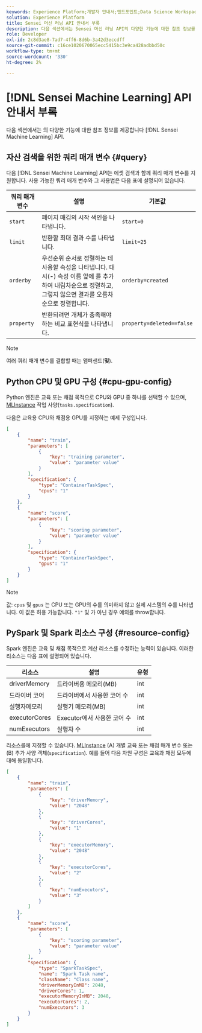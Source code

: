 ```yaml
---
keywords: Experience Platform;개발자 안내서;엔드포인트;Data Science Workspace;인기 항목;
solution: Experience Platform
title: Sensei 머신 러닝 API 안내서 부록
description: 다음 섹션에서는 Sensei 머신 러닝 API의 다양한 기능에 대한 참조 정보를 제공합니다.
role: Developer
exl-id: 2c8d3ae8-7ad7-4ff6-8d6b-3a42d3eccdff
source-git-commit: c16ce1020670065ecc5415bc3e9ca428adbbd50c
workflow-type: tm+mt
source-wordcount: '330'
ht-degree: 2%

---
```


# [!DNL Sensei Machine Learning] API 안내서 부록

다음 섹션에서는 의 다양한 기능에 대한 참조 정보를 제공합니다 [!DNL Sensei Machine Learning] API.

## 자산 검색을 위한 쿼리 매개 변수 {#query}

다음 [!DNL Sensei Machine Learning] API는 에셋 검색과 함께 쿼리 매개 변수를 지원합니다. 사용 가능한 쿼리 매개 변수와 그 사용법은 다음 표에 설명되어 있습니다.

| 쿼리 매개 변수 | 설명 | 기본값 |
| --------------- | ----------- | ------- |
| `start` | 페이지 매김의 시작 색인을 나타냅니다. | `start=0` |
| `limit` | 반환할 최대 결과 수를 나타냅니다. | `limit=25` |
| `orderby` | 우선순위 순서로 정렬하는 데 사용할 속성을 나타냅니다. 대시(**-**) 속성 이름 앞에 를 추가하여 내림차순으로 정렬하고, 그렇지 않으면 결과를 오름차순으로 정렬합니다. | `orderby=created` |
| `property` | 반환되려면 개체가 충족해야 하는 비교 표현식을 나타냅니다. | `property=deleted==false` |

>[!NOTE]
>
>여러 쿼리 매개 변수를 결합할 때는 앰퍼샌드(**및**).

## Python CPU 및 GPU 구성 {#cpu-gpu-config}

Python 엔진은 교육 또는 채점 목적으로 CPU와 GPU 중 하나를 선택할 수 있으며, [MLInstance](./mlinstances.md) 작업 사양(`tasks.specification`).

다음은 교육용 CPU와 채점용 GPU를 지정하는 예제 구성입니다.

```json
[
    {
        "name": "train",
        "parameters": [
            {
                "key": "training parameter",
                "value": "parameter value"
            }    
        ],
        "specification": {
            "type": "ContainerTaskSpec",
            "cpus": "1"
        }
    },
    {
        "name": "score",
        "parameters": [
            {
                "key": "scoring parameter",
                "value": "parameter value" 
            }
        ],
        "specification": {
            "type": "ContainerTaskSpec",
            "gpus": "1"
        }
    }
]
```

>[!NOTE]
>
>값: `cpus` 및 `gpus` 는 CPU 또는 GPU의 수를 의미하지 않고 실제 시스템의 수를 나타냅니다. 이 값은 허용 가능합니다. `"1"` 및 가 아닌 경우 예외를 throw합니다.

## PySpark 및 Spark 리소스 구성 {#resource-config}

Spark 엔진은 교육 및 채점 목적으로 계산 리소스를 수정하는 능력이 있습니다. 이러한 리소스는 다음 표에 설명되어 있습니다.

| 리소스 | 설명 | 유형 |
| -------- | ----------- | ---- |
| driverMemory | 드라이버용 메모리(MB) | int |
| 드라이버 코어 | 드라이버에서 사용한 코어 수 | int |
| 실행자메모리 | 실행기 메모리(MB) | int |
| executorCores | Executor에서 사용한 코어 수 | int |
| numExecutors | 실행자 수 | int |

리소스를에 지정할 수 있습니다. [MLInstance](./mlinstances.md) (A) 개별 교육 또는 채점 매개 변수 또는 (B) 추가 사양 객체(`specification`). 예를 들어 다음 자원 구성은 교육과 채점 모두에 대해 동일합니다.

```json
[
    {
        "name": "train",
        "parameters": [
            {
                "key": "driverMemory",
                "value": "2048"
            },
            {
                "key": "driverCores",
                "value": "1"
            },
            {
                "key": "executorMemory",
                "value": "2048"
            },
            {
                "key": "executorCores",
                "value": "2"
            },
            {
                "key": "numExecutors",
                "value": "3"
            }
        ]
    },
    {
        "name": "score",
        "parameters": [
            {
                "key": "scoring parameter",
                "value": "parameter value"
            }
        ],
        "specification": {
            "type": "SparkTaskSpec",
            "name": "Spark Task name",
            "className": "Class name",
            "driverMemoryInMB": 2048,
            "driverCores": 1,
            "executorMemoryInMB": 2048,
            "executorCores": 2,
            "numExecutors": 3
        }
    }
]
```
